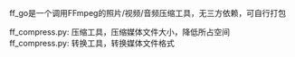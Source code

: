 ff_go是一个调用FFmpeg的照片/视频/音频压缩工具，无三方依赖，可自行打包  

ff_compress.py: 压缩工具，压缩媒体文件大小，降低所占空间  
ff_compress.py: 转换工具，转换媒体文件格式   